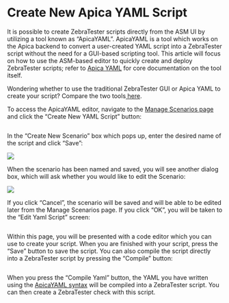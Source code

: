 # Create New Apica YAML Script

It is possible to create ZebraTester scripts directly from the ASM UI by utilizing a tool known as “ApicaYAML”. ApicaYAML is a tool which works on the Apica backend to convert a user-created YAML script into a ZebraTester script without the need for a GUI-based scripting tool. This article will focus on how to use the ASM-based editor to quickly create and deploy ZebraTester scripts; refer to [Apica YAML](https://apica-kb.atlassian.net/wiki/spaces/DAZT/pages/2151055361) for core documentation on the tool itself.

Wondering whether to use the traditional ZebraTester GUI or Apica YAML to create your script? Compare the two tools[ here](https://apica-kb.atlassian.net/wiki/spaces/DAZT/pages/2151055361/Apica+YAML#Comparing-ZebraTester-to-ApicaYAML).

To access the ApicaYAML editor, navigate to the [Manage Scenarios page](https://wpm.apicasystem.com/ManageScenarios) and click the “Create New YAML Script” button:

<figure><img src="../../../../../.gitbook/assets/image (20).png" alt=""><figcaption></figcaption></figure>

In the “Create New Scenario” box which pops up, enter the desired name of the script and click “Save”:

![](<../../../../../.gitbook/assets/image (21).png>)

When the scenario has been named and saved, you will see another dialog box, which will ask whether you would like to edit the Scenario:

![](<../../../../../.gitbook/assets/image (22).png>)

If you click “Cancel”, the scenario will be saved and will be able to be edited later from the Manage Scenarios page. If you click “OK”, you will be taken to the “Edit Yaml Script” screen:

<figure><img src="../../../../../.gitbook/assets/image (23).png" alt=""><figcaption></figcaption></figure>

Within this page, you will be presented with a code editor which you can use to create your script. When you are finished with your script, press the “Save” button to save the script. You can also compile the script directly into a ZebraTester script by pressing the “Compile” button:

<figure><img src="../../../../../.gitbook/assets/image (24).png" alt=""><figcaption></figcaption></figure>

When you press the “Compile Yaml” button, the YAML you have written using the [ApicaYAML syntax](https://apica-kb.atlassian.net/wiki/spaces/DAZT/pages/2123300865/Scripting+with+Apica+YAML+-+Syntax+Usage) will be compiled into a ZebraTester script. You can then create a ZebraTester check with this script.
